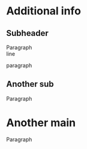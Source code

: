 ---
---

# Additional info

## Subheader

Paragraph  
line

paragraph

## Another sub

Paragraph

# Another main

Paragraph
